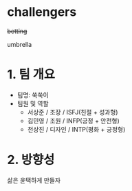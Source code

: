 # challengers
~~betting~~ 

umbrella

# 1. 팀 개요
- 팀명: 쑥쑥이
- 팀원 및 역할
  - 서상준 / 조장 / ISFJ(친절 + 성과형)
  - 김민영 / 조원 / INFP(긍정 + 안전형)
  - 천상진 / 디자인 / INTP(평화 + 긍정형) 

# 2. 방향성
삶은 윤택하게 만들자
